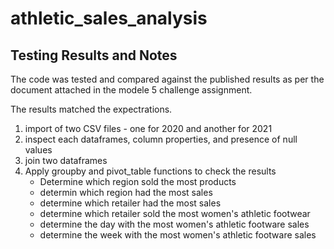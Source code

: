 # athletic_sales_analysis

## Testing Results and Notes
The code was tested and compared against the published results as per the document attached in the modele 5 challenge assignment.

The results matched the expectrations.

1) import of two CSV files - one for 2020 and another for 2021
2) inspect each dataframes, column properties, and presence of null values
3) join two dataframes
4) Apply groupby and pivot_table functions to check the results
    - Determine which region sold the most products
    - determin which region had the most sales
    - determine which retailer had the most sales
    - determine which retailer sold the most women's athletic footwear
    - determine the day with the most women's athletic footware sales
    - determine the week with the most women's athletic footware sales